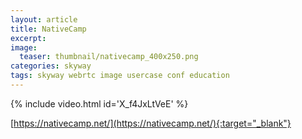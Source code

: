 ```yaml
---
layout: article
title: NativeCamp
excerpt: 
image:
  teaser: thumbnail/nativecamp_400x250.png
categories: skyway
tags: skyway webrtc image usercase conf education
---
```


{% include video.html id='X_f4JxLtVeE' %}

[https://nativecamp.net/](https://nativecamp.net/){:target="_blank"}
